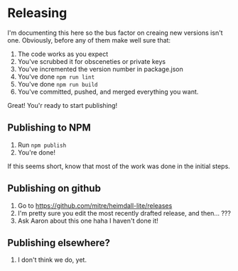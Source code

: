 # Releasing

I'm documenting this here so the bus factor on creaing new versions isn't one.
Obviously, before any of them make well sure that:

1. The code works as you expect
2. You've scrubbed it for obsceneties or private keys
3. You've incremented the version number in package.json
4. You've done `npm run lint`
5. You've done `npm run build`
6. You've committed, pushed, and merged everything you want.

Great! You'r ready to start publishing!

## Publishing to NPM

1. Run `npm publish`
2. You're done!

If this seems short, know that most of the work was done in the initial steps.

## Publishing on github

1. Go to https://github.com/mitre/heimdall-lite/releases
2. I'm pretty sure you edit the most recently drafted release, and then... ???
3. Ask Aaron about this one haha I haven't done it!

## Publishing elsewhere?

1. I don't think we do, yet.
